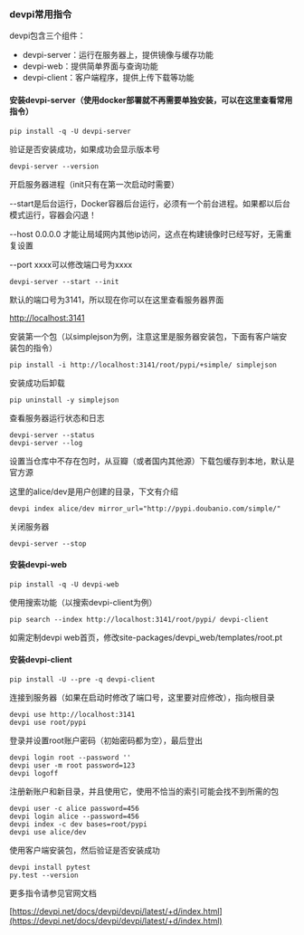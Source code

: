 ### devpi常用指令

devpi包含三个组件：

* devpi-server：运行在服务器上，提供镜像与缓存功能
* devpi-web：提供简单界面与查询功能
* devpi-client：客户端程序，提供上传下载等功能

#### 安装devpi-server（使用docker部署就不再需要单独安装，可以在这里查看常用指令）

```
pip install -q -U devpi-server
```

验证是否安装成功，如果成功会显示版本号

```
devpi-server --version
```

开启服务器进程（init只有在第一次启动时需要）

--start是后台运行，Docker容器后台运行，必须有一个前台进程。如果都以后台模式运行，容器会闪退！

--host 0.0.0.0 才能让局域网内其他ip访问，这点在构建镜像时已经写好，无需重复设置

--port xxxx可以修改端口号为xxxx

```
devpi-server --start --init
```

默认的端口号为3141，所以现在你可以在这里查看服务器界面

[http://localhost:3141](http://localhost:3141)

安装第一个包（以simplejson为例，注意这里是服务器安装包，下面有客户端安装包的指令）

```
pip install -i http://localhost:3141/root/pypi/+simple/ simplejson
```

安装成功后卸载

```
pip uninstall -y simplejson
```

查看服务器运行状态和日志

```
devpi-server --status
devpi-server --log
```

设置当仓库中不存在包时，从豆瓣（或者国内其他源）下载包缓存到本地，默认是官方源

这里的alice/dev是用户创建的目录，下文有介绍

```
devpi index alice/dev mirror_url="http://pypi.doubanio.com/simple/"
```

关闭服务器

```
devpi-server --stop
```

#### 安装devpi-web

```
pip install -q -U devpi-web
```

使用搜索功能（以搜索devpi-client为例）

```
pip search --index http://localhost:3141/root/pypi/ devpi-client
```

如需定制devpi web首页，修改site-packages/devpi\_web/templates/root.pt

#### 安装devpi-client

```
pip install -U --pre -q devpi-client
```

连接到服务器（如果在启动时修改了端口号，这里要对应修改），指向根目录

```
devpi use http://localhost:3141
devpi use root/pypi
```

登录并设置root账户密码（初始密码都为空），最后登出

```
devpi login root --password ''
devpi user -m root password=123
devpi logoff
```

注册新账户和新目录，并且使用它，使用不恰当的索引可能会找不到所需的包

```
devpi user -c alice password=456
devpi login alice --password=456
devpi index -c dev bases=root/pypi
devpi use alice/dev
```

使用客户端安装包，然后验证是否安装成功

```
devpi install pytest
py.test --version
```

更多指令请参见官网文档

[https://devpi.net/docs/devpi/devpi/latest/+d/index.html](https://devpi.net/docs/devpi/devpi/latest/+d/index.html)

